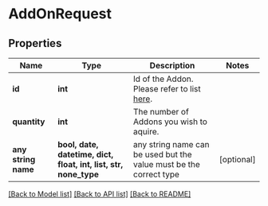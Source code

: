 # AddOnRequest


## Properties
Name | Type | Description | Notes
------------ | ------------- | ------------- | -------------
**id** | **int** | Id of the Addon. Please refer to list [here](https://contabo.com/en/product-list/?show_ids&#x3D;true). | 
**quantity** | **int** | The number of Addons you wish to aquire. | 
**any string name** | **bool, date, datetime, dict, float, int, list, str, none_type** | any string name can be used but the value must be the correct type | [optional]

[[Back to Model list]](../README.md#documentation-for-models) [[Back to API list]](../README.md#documentation-for-api-endpoints) [[Back to README]](../README.md)


